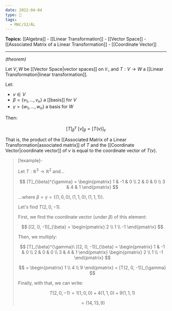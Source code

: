 ```yaml
---
date: 2022-04-04
type: 🧠
tags:
  - MAC/S2/ÁL
---
```


**Topics:** [[Algebra]] - [[Linear Transformation]] - [[Vector Space]] - [[Associated Matrix of a Linear Transformation]] - [[Coordinate Vector]]

---

_(theorem)_

Let $V, W$ be [[Vector Space|vector spaces]] on $\mathbb{K}$, and $T : V \rightarrow W$ a [[Linear Transformation|linear transformation]].

Let:

- $v \in V$
- $\beta = \{v_1, \dots, v_n\}$ a [[basis]] for $V$
- $\gamma = \{w_1, \dots, w_n\}$ a basis for $W$

Then:

$$
[T]_{\beta}^{\gamma}\ [v]_{\beta} = [T(v)]_{\gamma}
$$

That is, the product of the [[Associated Matrix of a Linear Transformation|associated matrix]] of $T$ and the [[Coordinate Vector|coordinate vector]] of $v$ is equal to the coordinate vector of $T(v)$.

> [!example]-
>
> Let $T : \mathbb{R}^3 \rightarrow \mathbb{R}^2$ and…
>
> $$
> [T]_{\beta}^{\gamma} = \begin{pmatrix} 1 & -1 & 0 \\ 2 & 0 & 0 \\ 3 & 4 & 1 \end{pmatrix}
> $$
>
> …where $\beta = \gamma = \{ (1, 0, 0), (1, 1, 0), (1, 1, 1) \}$.
>
> Let's find $T(2, 0, -1)$.
>
> First, we find the coordinate vector (under $\beta$) of this element:
>
> $$
> [(2, 0, -1)]_{\beta} = \begin{pmatrix} 2 \\ 1 \\ -1 \end{pmatrix}
> $$
>
> Then, we multiply:
>
> $$
> [T]_{\beta}^{\gamma}\ [(2, 0, -1)]_{\beta} = \begin{pmatrix} 1 & -1 & 0 \\ 2 & 0 & 0 \\ 3 & 4 & 1 \end{pmatrix} \begin{pmatrix} 2 \\ 1 \\ -1 \end{pmatrix}
> $$
>
> $$
> = \begin{pmatrix} 1 \\ 4 \\ 9 \end{pmatrix} = [T(2, 0, -1)]_{\gamma}
> $$
>
> Finally, with that, we can write:
>
> $$
> T(2, 0, -1) = 1(1, 0, 0) + 4(1, 1, 0) + 9(1, 1, 1)
> $$
>
> $$
> = (14, 13, 9)
> $$

